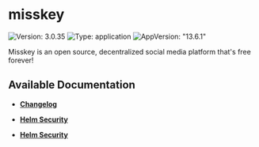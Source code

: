 # misskey

![Version: 3.0.35](https://img.shields.io/badge/Version-3.0.35-informational?style=flat-square) ![Type: application](https://img.shields.io/badge/Type-application-informational?style=flat-square) ![AppVersion: "13.6.1"](https://img.shields.io/badge/AppVersion-"13.6.1"-informational?style=flat-square)

Misskey is an open source, decentralized social media platform that's free forever!

## Available Documentation

- [**Changelog**](CHANGELOG)

- [**Helm Security**](container-security)

- [**Helm Security**](helm-security)

